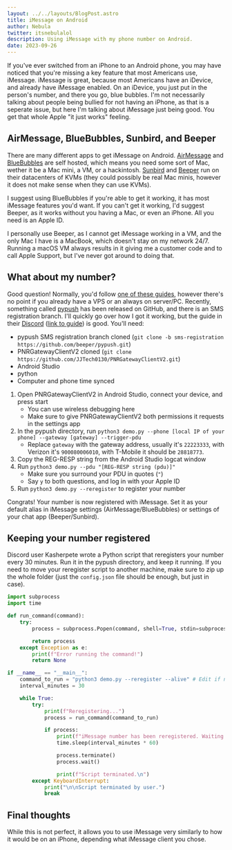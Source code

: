 ```yaml
---
layout: ../../layouts/BlogPost.astro
title: iMessage on Android
author: Nebula
twitter: itsnebulalol
description: Using iMessage with my phone number on Android.
date: 2023-09-26
---
```


If you've ever switched from an iPhone to an Android phone, you may have noticed that you're missing a key feature that most Americans use, iMessage. iMessage is great, because most Americans have an iDevice, and already have iMessage enabled. On an iDevice, you just put in the person's number, and there you go, blue bubbles. I'm not necessarily talking about people being bullied for not having an iPhone, as that is a seperate issue, but here I'm talking about iMessage just being good. You get that whole Apple "it just works" feeling.

## AirMessage, BlueBubbles, Sunbird, and Beeper

There are many different apps to get iMessage on Android. [AirMessage](https://airmessage.org/) and [BlueBubbles](https://bluebubbles.app/) are self hosted, which means you need some sort of Mac, wether it be a Mac mini, a VM, or a hackintosh. [Sunbird](https://www.sunbirdapp.com/) and [Beeper](https://www.beeper.com/) run on their datacenters of KVMs (they could possibly be real Mac minis, however it does not make sense when they can use KVMs).

I suggest using BlueBubbles if you're able to get it working, it has most iMessage features you'd want. If you can't get it working, I'd suggest Beeper, as it works without you having a Mac, or even an iPhone. All you need is an Apple ID.

I personally use Beeper, as I cannot get iMessage working in a VM, and the only Mac I have is a MacBook, which doesn't stay on my network 24/7. Running a macOS VM always results in it giving me a customer code and to call Apple Support, but I've never got around to doing that.

## What about my number?

Good question! Normally, you'd follow [one of these guides](https://airmessage.org/help/guide/phone-number), however there's no point if you already have a VPS or an always on server/PC. Recently, something called [pypush](https://github.com/beeper/pypush) has been released on GitHub, and there is an SMS registration branch. I'll quickly go over how I got it working, but the guide in their [Discord](https://discord.gg/pueNu2JCjd) ([link to guide](https://discord.com/channels/1130633272595066880/1145177252015915080/1153126702571073666)) is good. You'll need:

- pypush SMS registration branch cloned (`git clone -b sms-registration https://github.com/beeper/pypush.git`)
- PNRGatewayClientV2 cloned (`git clone https://github.com/JJTech0130/PNRGatewayClientV2.git`)
- Android Studio
- python
- Computer and phone time synced

1. Open PNRGatewayClientV2 in Android Studio, connect your device, and press start
   - You can use wireless debugging here
   - Make sure to give PNRGatewayClientV2 both permissions it requests in the settings app
2. In the pypush directory, run `python3 demo.py --phone [local IP of your phone] --gateway [gateway] --trigger-pdu`
   - Replace `gateway` with the gateway address, usually it's `22223333`, with Verizon it's `900080006010`, with T-Mobile it should be `28818773`.
3. Copy the REG-RESP string from the Android Studio logcat window
4. Run `python3 demo.py --pdu "[REG-RESP string (pdu)]"`
   - Make sure you surround your PDU in quotes (`"`)
   - Say `y` to both questions, and log in with your Apple ID
5. Run `python3 demo.py --reregister` to register your number

Congrats! Your number is now registered with iMessage. Set it as your default alias in iMessage settings (AirMessage/BlueBubbles) or settings of your chat app (Beeper/Sunbird).

## Keeping your number registered

Discord user Kasherpete wrote a Python script that reregisters your number every 30 minutes. Run it in the pypush directory, and keep it running. If you need to move your reregister script to another machine, make sure to zip up the whole folder (just the `config.json` file should be enough, but just in case).

```py
import subprocess
import time

def run_command(command):
    try:
        process = subprocess.Popen(command, shell=True, stdin=subprocess.DEVNULL, stdout=subprocess.DEVNULL, stderr=subprocess.DEVNULL)

        return process
    except Exception as e:
        print(f"Error running the command!")
        return None

if __name__ == "__main__":
    command_to_run = "python3 demo.py --reregister --alive" # Edit if needed
    interval_minutes = 30

    while True:
        try:
            print(f"Reregistering...")
            process = run_command(command_to_run)

            if process:
                print(f"iMessage number has been reregistered. Waiting for {interval_minutes} minutes.")
                time.sleep(interval_minutes * 60)

                process.terminate()
                process.wait()

                print(f"Script terminated.\n")
        except KeyboardInterrupt:
            print("\n\nScript terminated by user.")
            break
```

## Final thoughts

While this is not perfect, it allows you to use iMessage very similarly to how it would be on an iPhone, depending what iMessage client you chose.

